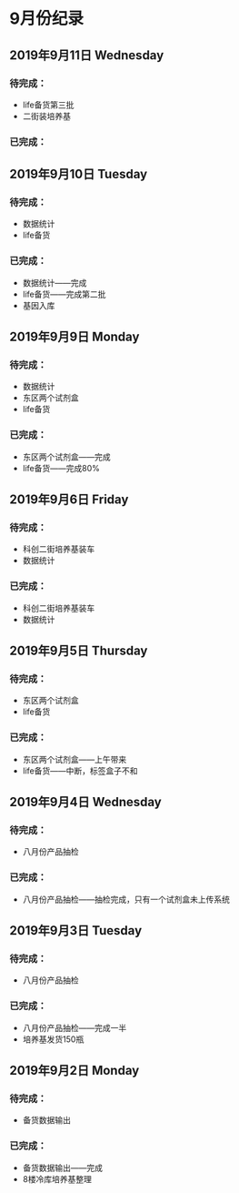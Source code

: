 # 9月份纪录

## 2019年9月11日 Wednesday
### 待完成：
- life备货第三批
- 二街装培养基
### 已完成：

## 2019年9月10日 Tuesday
### 待完成：
- 数据统计
- life备货
### 已完成：
- 数据统计——完成
- life备货——完成第二批
- 基因入库

## 2019年9月9日 Monday
### 待完成：
- 数据统计
- 东区两个试剂盒
- life备货
### 已完成：
- 东区两个试剂盒——完成
- life备货——完成80%

## 2019年9月6日 Friday
### 待完成：
- 科创二街培养基装车
- 数据统计
### 已完成：
- 科创二街培养基装车
- 数据统计

## 2019年9月5日 Thursday
### 待完成：
- 东区两个试剂盒
- life备货
### 已完成：
- 东区两个试剂盒——上午带来
- life备货——中断，标签盒子不和

## 2019年9月4日 Wednesday
### 待完成：
- 八月份产品抽检
### 已完成：
- 八月份产品抽检——抽检完成，只有一个试剂盒未上传系统

## 2019年9月3日 Tuesday
### 待完成：
- 八月份产品抽检
### 已完成：
- 八月份产品抽检——完成一半
- 培养基发货150瓶

## 2019年9月2日 Monday
### 待完成：
- 备货数据输出
### 已完成：
- 备货数据输出——完成
- 8楼冷库培养基整理
